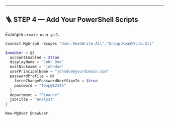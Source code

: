 
---

## 🪜 STEP 4 — Add Your PowerShell Scripts  

Example `create-user.ps1`:
```powershell
Connect-MgGraph -Scopes "User.ReadWrite.All","Group.ReadWrite.All"

$newUser = @{
  accountEnabled = $true
  displayName = "John Doe"
  mailNickname = "johndoe"
  userPrincipalName = "johndoe@yourdomain.com"
  passwordProfile = @{
    forceChangePasswordNextSignIn = $true
    password = "Temp@12345"
  }
  department = "Finance"
  jobTitle = "Analyst"
}

New-MgUser @newUser
